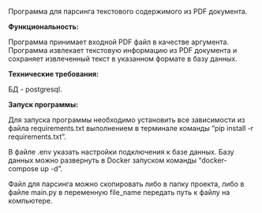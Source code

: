 ﻿
Программа для парсинга текстового содержимого из PDF документа.  

**Функциональность:**

Программа принимает входной PDF файл в качестве аргумента. Программа извлекает текстовую информацию из PDF документа и сохраняет извлеченный текст в указанном формате в базу данных.

**Технические требования:**

БД - postgresql.

**Запуск программы:**

Для запуска программы необходимо установить все зависимости из файла requirements.txt выполнением в терминале команды “pip install -r requirements.txt”.

В файле .env указать настройки подключения к базе данных. Базу данных можно развернуть в Docker запуском команды “docker-compose up -d”.

Файл для парсинга можно скопировать либо в папку проекта, либо в файле main.py в переменную file\_name передать путь к файлу на компьютере.


